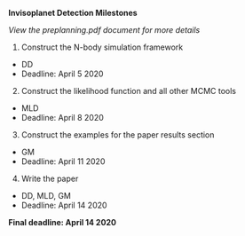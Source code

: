 __Invisoplanet Detection Milestones__

_View the preplanning.pdf document for more details_

1. Construct the N-body simulation framework
* DD
* Deadline: April 5 2020

2. Construct the likelihood function and all other MCMC tools
* MLD
* Deadline: April 8 2020

3. Construct the examples for the paper results section
* GM
* Deadline: April 11 2020

4. Write the paper
* DD, MLD, GM
* Deadline: April 14 2020

__Final deadline: April 14 2020__
